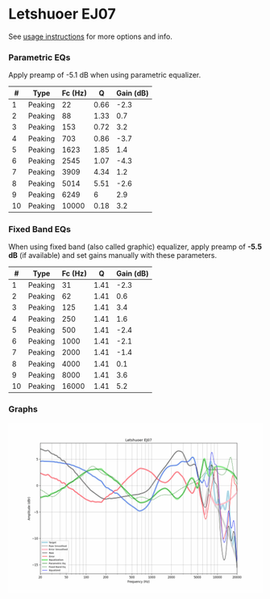 # Letshuoer EJ07
See [usage instructions](https://github.com/jaakkopasanen/AutoEq#usage) for more options and info.

### Parametric EQs
Apply preamp of -5.1 dB when using parametric equalizer.

|   # | Type    |   Fc (Hz) |    Q |   Gain (dB) |
|-----|---------|-----------|------|-------------|
|   1 | Peaking |        22 | 0.66 |        -2.3 |
|   2 | Peaking |        88 | 1.33 |         0.7 |
|   3 | Peaking |       153 | 0.72 |         3.2 |
|   4 | Peaking |       703 | 0.86 |        -3.7 |
|   5 | Peaking |      1623 | 1.85 |         1.4 |
|   6 | Peaking |      2545 | 1.07 |        -4.3 |
|   7 | Peaking |      3909 | 4.34 |         1.2 |
|   8 | Peaking |      5014 | 5.51 |        -2.6 |
|   9 | Peaking |      6249 | 6    |         2.9 |
|  10 | Peaking |     10000 | 0.18 |         3.2 |

### Fixed Band EQs
When using fixed band (also called graphic) equalizer, apply preamp of **-5.5 dB** (if available) and set gains manually with these parameters.

|   # | Type    |   Fc (Hz) |    Q |   Gain (dB) |
|-----|---------|-----------|------|-------------|
|   1 | Peaking |        31 | 1.41 |        -2.3 |
|   2 | Peaking |        62 | 1.41 |         0.6 |
|   3 | Peaking |       125 | 1.41 |         3.4 |
|   4 | Peaking |       250 | 1.41 |         1.6 |
|   5 | Peaking |       500 | 1.41 |        -2.4 |
|   6 | Peaking |      1000 | 1.41 |        -2.1 |
|   7 | Peaking |      2000 | 1.41 |        -1.4 |
|   8 | Peaking |      4000 | 1.41 |         0.1 |
|   9 | Peaking |      8000 | 1.41 |         3.6 |
|  10 | Peaking |     16000 | 1.41 |         5.2 |

### Graphs
![](./Letshuoer%20EJ07.png)
